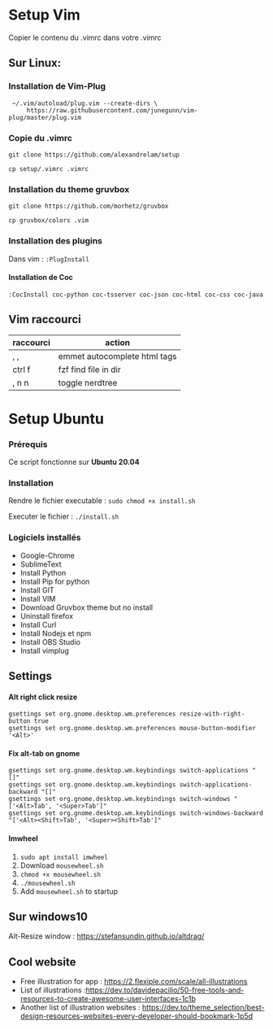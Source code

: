 # Setup Vim

Copier le contenu du .vimrc dans votre .vimrc

## Sur Linux:

### Installation de Vim-Plug

```
 ~/.vim/autoload/plug.vim --create-dirs \
     https://raw.githubusercontent.com/junegunn/vim-plug/master/plug.vim
```

### Copie du .vimrc

`git clone https://github.com/alexandrelam/setup`

`cp setup/.vimrc .vimrc`

### Installation du theme gruvbox

`git clone https://github.com/morhetz/gruvbox`

`cp gruvbox/colors .vim`

### Installation des plugins

Dans vim : `:PlugInstall`

#### Installation de Coc

`:CocInstall coc-python coc-tsserver coc-json coc-html coc-css coc-java`

## Vim raccourci

| raccourci | action                       |
| --------- | ---------------------------- |
| , ,       | emmet autocomplete html tags |
| ctrl f    | fzf find file in dir         |
| , n n     | toggle nerdtree              |

# Setup Ubuntu

### Prérequis

Ce script fonctionne sur **Ubuntu 20.04**

### Installation

Rendre le fichier executable : `sudo chmod +x install.sh`

Executer le fichier : `./install.sh`

### Logiciels installés

- Google-Chrome
- SublimeText
- Install Python
- Install Pip for python
- Install GIT
- Install VIM
- Download Gruvbox theme but no install
- Uninstall firefox
- Install Curl
- Install Nodejs et npm
- Install OBS Studio
- Install vimplug

## Settings

#### Alt right click resize

```
gsettings set org.gnome.desktop.wm.preferences resize-with-right-button true
gsettings set org.gnome.desktop.wm.preferences mouse-button-modifier '<Alt>'
```

#### Fix alt-tab on gnome

```
gsettings set org.gnome.desktop.wm.keybindings switch-applications "[]"
gsettings set org.gnome.desktop.wm.keybindings switch-applications-backward "[]"
gsettings set org.gnome.desktop.wm.keybindings switch-windows "['<Alt>Tab', '<Super>Tab']"
gsettings set org.gnome.desktop.wm.keybindings switch-windows-backward  "['<Alt><Shift>Tab', '<Super><Shift>Tab']"
```

#### Imwheel

1. `sudo apt install imwheel`
2. Download `mousewheel.sh`
3. `chmod +x mousewheel.sh`
4. `./mousewheel.sh`
5. Add `mousewheel.sh` to startup

## Sur windows10

Alt-Resize window : https://stefansundin.github.io/altdrag/

## Cool website 

- Free illustration for app : https://2.flexiple.com/scale/all-illustrations
- List of illustrations :https://dev.to/davidepacilio/50-free-tools-and-resources-to-create-awesome-user-interfaces-1c1b
- Another list of illustration websites : https://dev.to/theme_selection/best-design-resources-websites-every-developer-should-bookmark-1p5d
